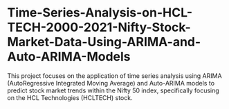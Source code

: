 # Time-Series-Analysis-on-HCL-TECH-2000-2021-Nifty-Stock-Market-Data-Using-ARIMA-and-Auto-ARIMA-Models
This project focuses on the application of time series analysis using ARIMA (AutoRegressive Integrated Moving Average) and Auto-ARIMA models to predict stock market trends within the Nifty 50 index, specifically focusing on the HCL Technologies (HCLTECH) stock.
